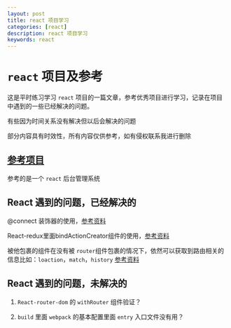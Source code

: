 ```yaml
---
layout: post
title: react 项目学习
categories: [react]
description: react 项目学习
keywords: react 
---
```


# `react` 项目及参考
这是平时练习学习 `react` 项目的一篇文章，参考优秀项目进行学习，记录在项目中遇到的一些已经解决的问题。

有些因为时间关系没有解决但以后会解决的问题

部分内容具有时效性，所有内容仅供参考，如有侵权联系我进行删除

##  [参考项目](http://dzblog.cn/article/5aa7ef0e4f85ad06d2346688)
参考的是一个 `react` 后台管理系统

## React 遇到的问题，已经解决的
@connect  装饰器的使用，[参考资料](https://www.jianshu.com/p/d07ccef9f4f0，http://es6.ruanyifeng.com/#docs/decorator)

React-redux里面bindActionCreator组件的使用，[参考资料](https://segmentfault.com/a/1190000015044057)

被他包裹的组件在没有被 `router`组件包裹的情况下，依然可以获取到路由相关的信息比如：`loaction`，`match`，`history`
[参考资料](https://zhuanlan.zhihu.com/p/36895827)
## React 遇到的问题，未解决的

1. `React-router-dom` 的 `withRouter` 组件验证？

2. `build` 里面 `webpack` 的基本配置里面 `entry` 入口文件没有用？

